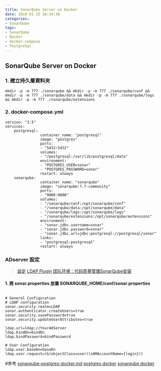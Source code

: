 ```yaml
---
title: SonarQube Server on Docker
date: 2019-01-15 16:34:30
categories:
- SonarQube
tags:
- SonarQube
- Docker
- docker-compose
- PostgreSql
---
```


## SonarQube Server on Docker

### 1. 建立持久層資料夾

```
mkdir -p -m 777 ./sonarqube && mkdir -p -m 777 ./sonarqube/conf && mkdir -p -m 777 ./sonarqube/data && mkdir -p -m 777 ./sonarqube/logs && mkdir -p -m 777 ./sonarqube/extensions
```

### 2. docker-compose.yml

```
version: "3.5"
services:
    postgresql:
                container_name: "postgresql"
                image: "postgres"
                ports:
                - "5432:5432"
                volumes:
                - "/postgresql:/var/lib/postgresql/data"
                environment:
                - "POSTGRES_USER=sonar"
                - "POSTGRES_PASSWORD=sonar"
                restart: always
    sonarqube:
                container_name: "sonarqube"
                image: "sonarqube:7.7-community"
                ports:
                - "9000:9000"
                volumes:
                - "/sonarqube/conf:/opt/sonarqube/conf"
                - "/sonarqube/data:/opt/sonarqube/data"
                - "/sonarqube/logs:/opt/sonarqube/logs"
                - "/sonarqube/extensions:/opt/sonarqube/extensions"
                environment:
                - "sonar.jdbc.username=sonar"
                - "sonar.jdbc.password=sonar"
                - "sonar.jdbc.url=jdbc:postgresql://postgresql/sonar"
                links:
                - "postgresql:postgresql"
                restart: always

```

### ADserver 設定

> [設定](https://docs.sonarqube.org/latest/instance-administration/delegated-auth/)
> [LDAP Plugin](https://docs.sonarqube.org/display/SONARQUBE67/LDAP+Plugin)
> [团队环境：代码质量管理SonarQube安装](https://blog.frognew.com/2017/05/install-sonarqube.html)

#### 1. 將 sonar.properties 放置 SONARQUBE_HOME/conf/sonar.properties

```bash=

# General Configuration
# LDAP configuration
sonar.security.realm=LDAP
sonar.authenticator.createUsers=true
sonar.security.savePassword=true
sonar.security.updateUserAttributes=true

ldap.url=ldap://YourAdServer
ldap.bindDn=bindDn
ldap.bindPassword=bindPassword

# User Configuration
ldap.user.baseDn=baseDn
ldap.user.request=(&(objectClass=user)(sAMAccountName={login}))

```

#參考
[sonarqube-postgres-docker.md](https://gist.github.com/ceduliocezar/b3bf93125024482b5f2f479696842046)
[postgres docker](https://hub.docker.com/_/postgres)
[sonarqube docker](https://hub.docker.com/_/sonarqube/)